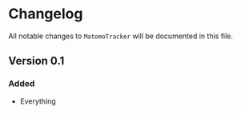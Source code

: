 # Changelog

All notable changes to `MatomoTracker` will be documented in this file.

## Version 0.1

### Added
- Everything

